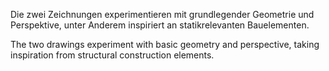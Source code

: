 <!--
title: Geometrie- und Perspektivenstudie
title_translate: Geometric and Perspectival Studies
date: 03-2015
links: 
list: Zeichnung auf Papier, beide 29,7 x 42,0 cm
list_translate: Drawing on paper, both 11.7 x 16.5 in
-->
<div><p>Die zwei Zeichnungen experimentieren mit grundlegender Geometrie und Perspektive, unter Anderem inspiriert an statikrelevanten Bauelementen.</p>
<p class="translate">The two drawings experiment with basic geometry and perspective, taking
inspiration from structural construction elements.</p></div>